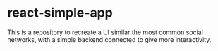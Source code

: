 # react-simple-app

This is a repository to recreate a UI similar the most common social networks, with a simple backend connected to give more interactivity.

